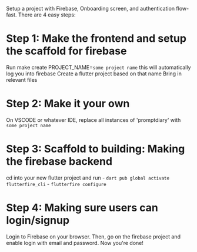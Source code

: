 Setup a project with Firebase, Onboarding screen, and authentication flow- fast.
There are 4 easy steps: 


# Step 1: Make the frontend and setup the scaffold for firebase
Run make create PROJECT_NAME=`some project name`
    this will automatically log you into firebase
    Create a flutter project based on that name
    Bring in relevant files

# Step 2: Make it your own
On VSCODE or whatever IDE, replace all instances of 'promptdiary' with `some project name` 

# Step 3: Scaffold to building: Making the firebase backend
cd into your new flutter project and run
    - `dart pub global activate flutterfire_cli`
    - `flutterfire configure`

# Step 4: Making sure users can login/signup
Login to Firebase on your browser. Then, go on the firebase project and enable login with email and password. Now you're done!